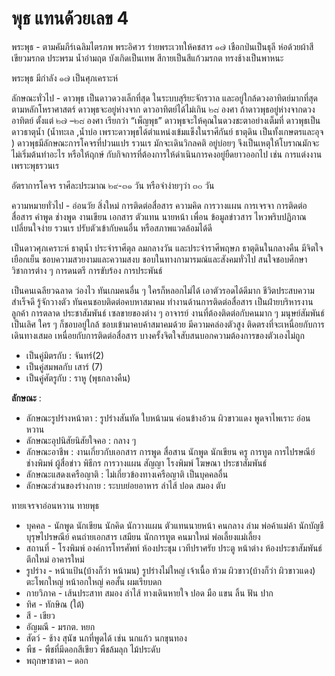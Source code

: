# พุธ แทนด้วยเลข 4

พระพุธ - ตามคัมภีร์เฉลิมไตรภพ พระอิศวร ร่ายพระเวทให้คชสาร ๑๗ เชือกป่นเป็นธุลี ห่อด้วยผ้าสีเขียวมรกต ประพรม น้ำอำมฤต บังเกิดเป็นเทพ สีกายเป็นสีแก้วมรกต ทรงช้างเป็นพาหนะ

พระพุธ มีกำลัง ๑๗  เป็นศุภเคราะห์

ลักษณะทั่วไป - ดาวพุธ เป็นดาวดวงเล็กที่สุด ในระบบสุริยะจักรวาล และอยู่ใกล้ดวงอาทิตย์มากที่สุด ตามหลักโหราศาสตร์ ดาวพุธจะอยู่ห่างจาก ดาวอาทิตย์ได้ไม่เกิน ๒๘ องศา ถ้าดาวพุธอยู่ห่างจากดวงอาทิตย์ ตั้งแต่ ๒๗ –๒๘ องศา เรียกว่า “เพ็ญพุธ” ดาวพุธจะให้คุณในดวงชะตาอย่างเต็มที่ ดาวพุธเป็นดาวธาตุน้ำ (น้ำทะเล ,น้ำบ่อ เพราะดาวพุธได้ตำแหน่งเข้มแข็งในราศีกันย์ ธาตุดิน เป็นทั้งเกษตรและอุจ ) ดาวพุธมีลักษณะการโคจรที่ปวนแปร รวนเร มักจะเดินวิกลคติ อยู่บ่อยๆ จึงเป็นเหตุให้โบราณมักจะไม่เริ่มต้นทำอะไร หรือให้ฤกษ์ กับกิจการที่ต้องการให้ดำเนินการคงอยู่ยืดยาวออกไป เช่น การแต่งงาน เพราะพุธรวนเร  

อัตราการโคจร ราศีละประมาณ ๒๙-๓๑ วัน หรือจำง่ายๆว่า ๓๐ วัน

ความหมายทั่วไป - อ่อนวัย สิ่งใหม่ การติดต่อสื่อสาร ความคิด การวางแผน การเจรจา การติดต่อสื่อสาร คำพูด ช่างพูด งานเขียน เอกสาร ตัวแทน นายหน้า  เพื่อน ข้อมูลข่าวสาร ไหวพริบปฏิภาณ เปลี่ยนใจง่าย  รวนเร ปรับตัวเข้ากับคนอื่น หรือสภาพแวดล้อมได้ดี

เป็นดาวศุภเคราะห์ ธาตุน้ำ ประจำราศีตุล ลมกลางวัน และประจำราศีพฤษภ ธาตุดินในกลางคืน มีจิตใจเยือกเย็น ชอบความสวยงามและความสงบ ชอบในทางกามารมณ์และสังคมทั่วไป สนใจชอบศึกษาวิชาการต่าง ๆ การดนตรี การขับร้อง การประพันธ์

เป็นคนเฉลียวฉลาด ว่องไว ทันเกมคนอื่น ๆ ใครก็หลอกไม่ได้ เอาตัวรอดได้ดีมาก ชีวิตประสบความสำเร็จดี รู้จักวางตัว ทันคนชอบติดต่อคบหาสมาคม ทำงานด้านการติดต่อสื่อสาร เป็นฝ่ายบริหารงานลูกค้า การตลาด ประชาสัมพันธ์ เซลขายของต่าง ๆ อาจารย์ งานที่ต้องติดต่อกับคนมาก ๆ มนุษย์สัมพันธ์เป็นเลิศ ใคร ๆ ก็ชอบอยู่ใกล้ ชอบเข้ามาคบค้าสมาคมด้วย มีความคล่องตัวสูง ติดตรงที่จะเหนื่อยกับการเดินทางเสมอ เหนื่อยกับการติดต่อสื่อสาร บางครั้งจิตใจสับสนบอกความต้องการของตัวเองไม่ถูก

- เป็นคู่มิตรกับ : จันทร์(2)
- เป็นคู่สมพลกับ เสาร์ (7)
- เป็นคู่ศัตรูกับ : ราหู (พุธกลางคืน)

**ลักษณะ** :

- ลักษณะรูปร่างหน้าตา : รูปร่างสันทัด ใบหน้ามน ค่อนข้างอ้วน ผิวขาวแดง พูดจาไพเราะ อ่อนหวาน
- ลักษณะอุปนิสัยนิสัยใจคอ : กลาง ๆ
- ลักษณะอาชีพ : งานเกี่ยวกับเอกสาร การพูด สื่อสาน นักพูด นักเขียน ครู การทูต การไปรษณีย์ ช่างพิมพ์ ผู้สื่อข่าว พิธีกร การวางแผน สัญญา โรงพิมพ์ โฆษณา ประชาสัมพันธ์
- ลักษณะแสดงเครือญาติ : ไม่เกี่ยวข้องทางเครือญาติ เป็นบุคคลอื่น
- ลักษณะส่วนของร่างกาย : ระบบย่อยอาหาร ลำไส้ ปอด สมอง ตับ

ทายเจรจาอ่อนหวาน ทายพุธ

- บุคคล - นักพูด นักเขียน นักคิด นักวางแผน ตัวแทนนายหน้า คนกลาง ล่าม พ่อค้าแม่ค้า นักบัญชี บุรุษไปรษณีย์ คนถ่ายเอกสาร เสมียน นักการทูต คนมาใหม่ พ่อเลี้ยงแม่เลี้ยง
- สถานที่ - โรงพิมพ์ องค์การโทรศัพท์ ห้องประชุม เวทีปราศรัย ประตู หน้าต่าง ห้องประชาสัมพันธ์ ตึกใหม่ อาคารใหม่
- รูปร่าง -  หน้าแป้น(บ้างก็ว่า หน้ามน)  รูปร่างไม่ใหญ่ เจ้าเนื้อ ท้วม ผิวขาว(บ้างก็ว่า ผิวขาวแดง) ตะโพกใหญ่ หน้าอกใหญ่ คอสั้น  ผมเรียบดก
- กายวิภาค - เส้นประสาท สมอง ลำไส้ ทางเดินหายใจ ปอด มือ แขน ลิ้น ฟัน ปาก
- ทิศ - ทักษิณ (ใต้)
- สี - เขียว  
- อัญมณี - มรกต. หยก
- สัตว์ - ช้าง สุนัข นกที่พูดได้ เช่น นกแก้ว นกขุนทอง
- พืช - พืชที่มีดอกสีเขียว พืชล้มลุก ไม้ประดับ
- พฤกษาชาตา – ดอก
